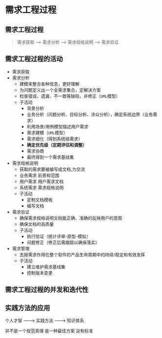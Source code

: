 # 需求工程过程



## 需求工程过程

>需求获取 -->  需求分析 -->  需求规格说明  -->  需求验证



## 需求工程过程的活动

+ 需求获取
+ 需求分析
  + 建模来整合各种信息，更好理解
  + 为问题定义出一个全需求集合，定解决方案
  + 检查错误、遗漏、不一致等缺陷，并修正（`UML`模型）
  + 子活动
    + 背景分析
    + 业务分析（问题分析、目标分析、涉众分析），确定系统边界（业务需求）
    + 利用场景/用例模型描述用户需求
    + 需求建模（`UML`模型）
    + 需求细化（得到系统级需求）
    + **确定优先级（定期评估和调整）**
    + 需求协商
    + 最终得到一个需求基线集
+ 需求规格说明
  + 获取的需求要被编写成文档,为交流
  + 业务需求  前景和范围
  + 用户需求  用户需求文档
  + 系统需求  需求规格说明
  + 子活动
    + 定制文档模板
    + 编写文档
+ 需求验证
  + 确保需求规格说明文档能正确、准确的反映用户的意图
  + 确保文档的高质量
  + 子活动
    + 执行验证（统计评审-原型-模拟）
    + 问题修正（修正后需跟踪以确保落实）
+ 需求管理
  + 去报需求作用在整个软件的产品生命周期中的持续/稳定和有效发挥
  + 子活动
    + 建立维护需求基线集
    + 控制版本变更



## 需求工程过程的并发和迭代性



## 实践方法的应用



个人才智  --->  实践方法  --->  知识体系



并不是一个规范真理 是一种最佳方案 没有标准





































